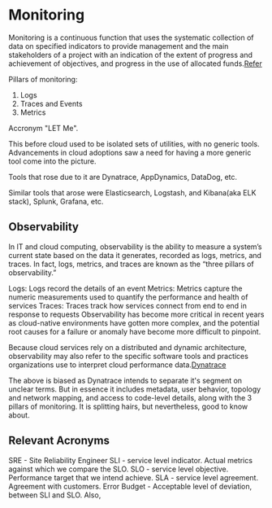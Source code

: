 # Monitoring

Monitoring is a continuous function that uses the systematic collection of data on specified indicators to provide management and the main stakeholders of a project with an indication of the extent of progress and achievement of objectives, and progress in the use of allocated funds.[Refer](https://emm.iom.int/handbooks/stage-7-policy-monitoring-and-evaluation/what-monitoring)

Pillars of monitoring:

1. Logs
2. Traces and Events
3. Metrics

Accronym "LET Me".

This before cloud used to be isolated sets of utilities, with no generic tools.
Advancements in cloud adoptions saw a need for having a more generic tool come into the picture.

Tools that rose due to it are Dynatrace, AppDynamics, DataDog, etc.

Similar tools that arose were Elasticsearch, Logstash, and Kibana(aka ELK stack), Splunk, Grafana, etc.

## Observability

In IT and cloud computing, observability is the ability to measure a system’s current state based on the data it generates, recorded as logs, metrics, and traces. In fact, logs, metrics, and traces are known as the “three pillars of observability.”

Logs: Logs record the details of an event
Metrics: Metrics capture the numeric measurements used to quantify the performance and health of services
Traces: Traces track how services connect from end to end in response to requests
Observability has become more critical in recent years as cloud-native environments have gotten more complex, and the potential root causes for a failure or anomaly have become more difficult to pinpoint.

Because cloud services rely on a distributed and dynamic architecture, observability may also refer to the specific software tools and practices organizations use to interpret cloud performance data.[Dynatrace](https://www.dynatrace.com/news/blog/what-is-observability-2/)

The above is biased as Dynatrace intends to separate it's segment on unclear terms. But in essence it includes metadata, user behavior, topology and network mapping, and access to code-level details, along with the 3 pillars of monitoring. It is splitting hairs, but nevertheless, good to know about.

## Relevant Acronyms

SRE - Site Reliability Engineer
SLI - service level indicator. Actual metrics against which we compare the SLO.
SLO - service level objective. Performance target that we intend achieve.
SLA - service level agreement. Agreement with customers.
Error Budget - Acceptable level of deviation, between SLI and SLO. Also,

